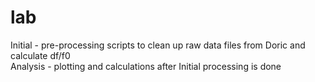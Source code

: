 # lab

Initial - pre-processing scripts to clean up raw data files from Doric and calculate df/f0  
Analysis - plotting and calculations after Initial processing is done
